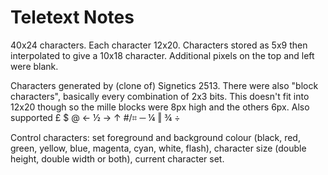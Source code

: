 # Teletext Notes

40x24 characters. Each character 12x20. Characters stored as 5x9 then interpolated to give a 10x18 character. Additional pixels on the top and left were blank.

Characters generated by (clone of) Signetics 2513. There were also "block characters", basically every combination of 2x3 bits. This doesn't fit into 12x20 though so the mille blocks were 8px high and the others 6px. Also supported £ 	$ 	@ 	← 	½ 	→ 	↑ 	#/⌗ 	─ 	¼ 	‖ 	¾ 	÷

Control characters: set foreground and background colour (black, red, green, yellow, blue, magenta, cyan, white, flash), character size (double height, double width or both), current character set.

